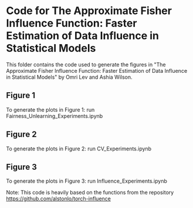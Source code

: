 # Code for The Approximate Fisher Influence Function: Faster Estimation of Data Influence in Statistical Models

This folder contains the code used to generate the figures in "The Approximate Fisher Influence Function: Faster Estimation of Data Influence in Statistical Models" by Omri Lev and Ashia Wilson.

## Figure 1

To generate the plots in Figure 1: run Fairness_Unlearning_Experiments.ipynb


## Figure 2

To generate the plots in Figure 2: run CV_Experiments.ipynb

## Figure 3

To generate the plots in Figure 3: run Influence_Experiments.ipynb


Note: This code is heavily based on the functions from the repository https://github.com/alstonlo/torch-influence
